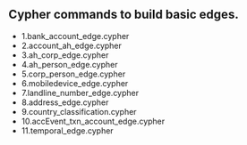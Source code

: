 ## Cypher commands to build basic edges.


- 1.bank_account_edge.cypher
- 2.account_ah_edge.cypher
- 3.ah_corp_edge.cypher
- 4.ah_person_edge.cypher
- 5.corp_person_edge.cypher
- 6.mobiledevice_edge.cypher
- 7.landline_number_edge.cypher
- 8.address_edge.cypher
- 9.country_classification.cypher
- 10.accEvent_txn_account_edge.cypher
- 11.temporal_edge.cypher